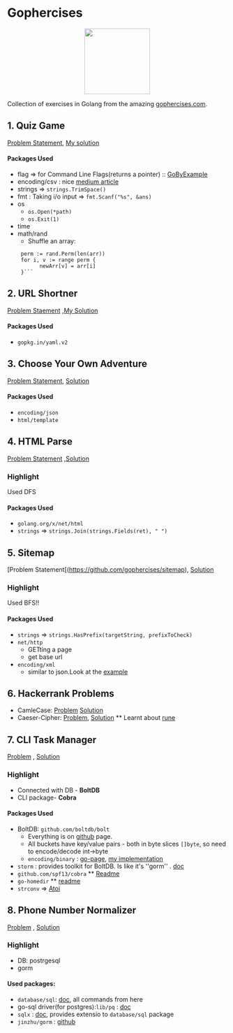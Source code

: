 # Gophercises
<p align="center" padding="500px">
<img src="https://gophercises.com/img/gophercises_jumping.gif" height="150px">
</p>


Collection of exercises in Golang from the amazing [gophercises.com](https://gophercises.com).
## 1. Quiz Game
[Problem Statement](https://github.com/gophercises/quiz), [My solution](https://github.com/aayush4vedi/Gophercises/tree/master/quiz)
#### Packages Used 
* flag => for Command Line Flags(returns a pointer) :: [GoByExample](https://gobyexample.com/command-line-flags)
* encoding/csv : nice [medium article](https://medium.com/@barunthapa/working-with-csv-in-go-50a4f540e623)
* strings => `strings.TrimSpace()`
* fmt : Taking i/o input => `fmt.Scanf("%s", &ans)`
* os
  * `os.Open(*path)`
  * `os.Exit(1)`
* time
* math/rand 
  * Shuffle an array:
   ```rand.Seed(time.Now().UnixNano())
    perm := rand.Perm(len(arr))
    for i, v := range perm {
	      newArr[v] = arr[i]
    }```
## 2. URL Shortner
[Problem Staement](https://github.com/gophercises/urlshort) ,[My Solution](https://github.com/aayush4vedi/Gophercises/tree/master/urlshort)
#### Packages Used
* `gopkg.in/yaml.v2`

## 3. Choose Your Own Adventure
[Problem Statement](https://github.com/gophercises/cyoa), [Solution](https://github.com/aayush4vedi/Gophercises/tree/master/cyoa)
#### Packages Used
* `encoding/json`
* `html/template`


## 4. HTML Parse
[Problem Statement](https://github.com/gophercises/link) ,[Solution](https://github.com/aayush4vedi/Gophercises/tree/master/link)
### Highlight
Used DFS
#### Packages Used
* `golang.org/x/net/html`
* `strings` => `strings.Join(strings.Fields(ret), " ")`

## 5. Sitemap
[Problem Statement[(https://github.com/gophercises/sitemap), [Solution](https://github.com/aayush4vedi/Gophercises/blob/master/sitemap/main.go)

### Highlight
Used BFS!!

#### Packages Used
* `strings` => `strings.HasPrefix(targetString, prefixToCheck)`
* `net/http`
  * GETting a page
  * get base url
* `encoding/xml` 
  * similar to json.Look at the [example](https://golang.org/pkg/encoding/xml/)

## 6. Hackerrank Problems
* CamleCase: [Problem](https://www.hackerrank.com/challenges/camelcase/problem) [Solution](https://github.com/gophercises/hr1/tree/solution/camel)
* Caeser-Cipher: [Problem](https://www.hackerrank.com/challenges/caesar-cipher-1/problem), [Solution](https://github.com/gophercises/hr1/tree/solution/caesar)
 ** Learnt about [rune](https://www.geeksforgeeks.org/rune-in-golang/)

## 7. CLI Task Manager
[Problem](https://courses.calhoun.io/lessons/les_goph_36) , [Solution](https://github.com/aayush4vedi/Gophercises/tree/master/task)

### Highlight
* Connected with DB - **BoltDB**
* CLI package- **Cobra**

#### Packages Used

* BoltDB: `github.com/boltdb/bolt`
  * Everything is on [github](https://github.com/boltdb/bolt) page.
  * All buckets have key/value pairs - both in byte slices `[]byte`, so need to encode/decode int->byte
  * `encoding/binary` : [go-page](https://golang.org/pkg/encoding/binary/), [my implementation](https://github.com/aayush4vedi/Gophercises/blob/7aac7de0cab35554f30be51eb3af597e234997fe/task/db/task.go#L71)
* `storm` : provides toolkit for BoltDB. Is like it's ''gorm'' . [doc](https://github.com/asdine/storm)
* `github.com/spf13/cobra`
  ** [Readme](https://github.com/spf13/cobra)
*  `go-homedir`
  ** [readme](https://github.com/mitchellh/go-homedir)
* `strconv` => [Atoi](https://golang.org/pkg/strconv/#example_Atoi)

## 8. Phone Number Normalizer
[Problem](https://courses.calhoun.io/lessons/les_goph_46) , [Solution](https://github.com/aayush4vedi/Gophercises/tree/master/phone)

### Highlight
* DB: postrgesql
* gorm

#### Used packages:
* `database/sql`: [doc](https://golang.org/pkg/database/sql/), all commands from here
* go-sql driver(for postgres):`lib/pq` : [doc](https://godoc.org/github.com/lib/pq)
* `sqlx` : [doc](https://github.com/jmoiron/sqlx), provides extensio to `database/sql` package
* `jinzhu/gorm` : [github](https://github.com/jinzhu/gorm) 